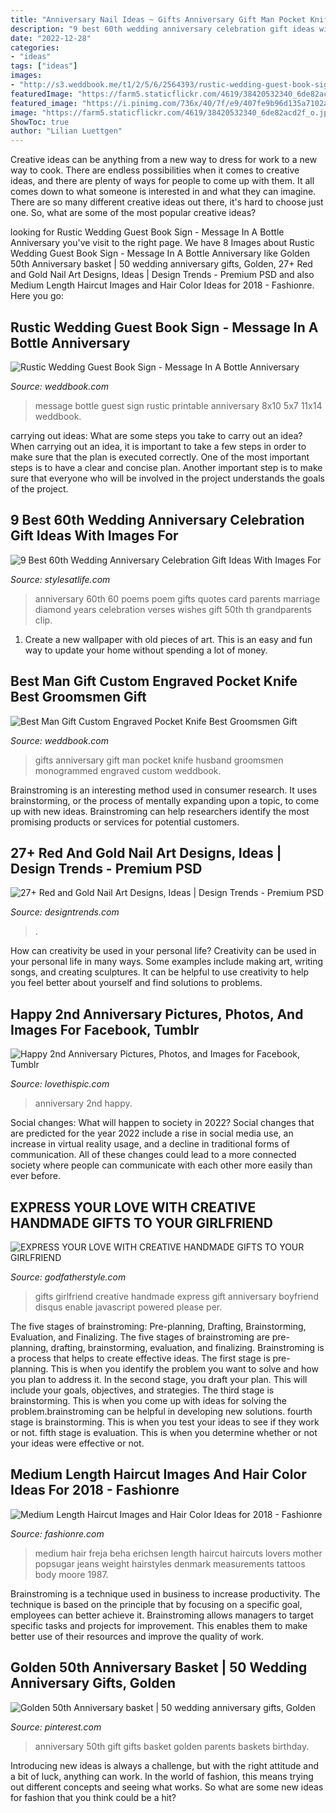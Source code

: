 ```yaml
---
title: "Anniversary Nail Ideas ~ Gifts Anniversary Gift Man Pocket Knife Husband Groomsmen Monogrammed Engraved Custom Weddbook"
description: "9 best 60th wedding anniversary celebration gift ideas with images for"
date: "2022-12-28"
categories:
- "ideas"
tags: ["ideas"]
images:
- "http://s3.weddbook.me/t1/2/5/6/2564393/rustic-wedding-guest-book-sign-message-in-a-bottle-anniversary-printable-wedding-sign-8x10-5x7-11x14.jpg"
featuredImage: "https://farm5.staticflickr.com/4619/38420532340_6de82acd2f_o.jpg"
featured_image: "https://i.pinimg.com/736x/40/7f/e9/407fe9b96d135a7102a7e019a90ba368--th-anniversary-ideas-wedding-anniversary-poems.jpg"
image: "https://farm5.staticflickr.com/4619/38420532340_6de82acd2f_o.jpg"
ShowToc: true
author: "Lilian Luettgen"
---
```



Creative ideas can be anything from a new way to dress for work to a new way to cook. There are endless possibilities when it comes to creative ideas, and there are plenty of ways for people to come up with them. It all comes down to what someone is interested in and what they can imagine. There are so many different creative ideas out there, it's hard to choose just one. So, what are some of the most popular creative ideas?

	

		
looking for Rustic Wedding Guest Book Sign - Message In A Bottle Anniversary you've visit to the right page. We have 8 Images about Rustic Wedding Guest Book Sign - Message In A Bottle Anniversary like Golden 50th Anniversary basket | 50 wedding anniversary gifts, Golden, 27+ Red and Gold Nail Art Designs, Ideas | Design Trends - Premium PSD and also Medium Length Haircut Images and Hair Color Ideas for 2018 - Fashionre. Here you go:
		
    
## Rustic Wedding Guest Book Sign - Message In A Bottle Anniversary

<img loading=lazy src="http://s3.weddbook.me/t1/2/5/6/2564393/rustic-wedding-guest-book-sign-message-in-a-bottle-anniversary-printable-wedding-sign-8x10-5x7-11x14.jpg" onerror="this.onerror=null;this.src='https://tse2.mm.bing.net/th?id=OIP.k1sZB068mSPYYCbJEdeXsAHaHa&amp;pid=15.1';" alt="Rustic Wedding Guest Book Sign - Message In A Bottle Anniversary">

_Source: weddbook.com_

>message bottle guest sign rustic printable anniversary 8x10 5x7 11x14 weddbook. 

	

carrying out ideas: What are some steps you take to carry out an idea?
When carrying out an idea, it is important to take a few steps in order to make sure that the plan is executed correctly. One of the most important steps is to have a clear and concise plan. Another important step is to make sure that everyone who will be involved in the project understands the goals of the project.

    
## 9 Best 60th Wedding Anniversary Celebration Gift Ideas With Images For

<img loading=lazy src="https://i.pinimg.com/736x/40/7f/e9/407fe9b96d135a7102a7e019a90ba368--th-anniversary-ideas-wedding-anniversary-poems.jpg" onerror="this.onerror=null;this.src='https://tse4.mm.bing.net/th?id=OIP.1Mj_8hAcCdE99yJyBNq5fgAAAA&amp;pid=15.1';" alt="9 Best 60th Wedding Anniversary Celebration Gift Ideas With Images For">

_Source: stylesatlife.com_

>anniversary 60th 60 poems poem gifts quotes card parents marriage diamond years celebration verses wishes gift 50th th grandparents clip. 

	

1. Create a new wallpaper with old pieces of art. This is an easy and fun way to update your home without spending a lot of money.

    
## Best Man Gift Custom Engraved Pocket Knife Best Groomsmen Gift

<img loading=lazy src="http://s3.weddbook.me/t1/2/2/2/2224189/best-man-gift-custom-engraved-pocket-knife-best-groomsmen-gift-anniversary-gifts-for-men-monogrammed-gifts-anniversary-gifts-for-husband.jpg" onerror="this.onerror=null;this.src='https://tse2.mm.bing.net/th?id=OIP.CLfelPknXYVjmKqVvQ7ErQHaF7&amp;pid=15.1';" alt="Best Man Gift Custom Engraved Pocket Knife Best Groomsmen Gift">

_Source: weddbook.com_

>gifts anniversary gift man pocket knife husband groomsmen monogrammed engraved custom weddbook. 

	

Brainstroming is an interesting method used in consumer research. It uses brainstorming, or the process of mentally expanding upon a topic, to come up with new ideas. Brainstroming can help researchers identify the most promising products or services for potential customers.

    
## 27+ Red And Gold Nail Art Designs, Ideas | Design Trends - Premium PSD

<img loading=lazy src="https://images.designtrends.com/wp-content/uploads/2016/03/31121503/Golden-Designed-Nail-Design-For-Parties.jpg" onerror="this.onerror=null;this.src='https://tse1.mm.bing.net/th?id=OIP.Rla5Bpx4GdXp19dPqaEQcwHaHw&amp;pid=15.1';" alt="27+ Red and Gold Nail Art Designs, Ideas | Design Trends - Premium PSD">

_Source: designtrends.com_

>. 

	

How can creativity be used in your personal life?
Creativity can be used in your personal life in many ways. Some examples include making art, writing songs, and creating sculptures. It can be helpful to use creativity to help you feel better about yourself and find solutions to problems.

    
## Happy 2nd Anniversary Pictures, Photos, And Images For Facebook, Tumblr

<img loading=lazy src="http://www.lovethispic.com/uploaded_images/221791-Happy-2nd-Anniversary.jpg" onerror="this.onerror=null;this.src='https://tse4.mm.bing.net/th?id=OIP.a_J-vCbWSH-FuCSPZv2L7gHaFj&amp;pid=15.1';" alt="Happy 2nd Anniversary Pictures, Photos, and Images for Facebook, Tumblr">

_Source: lovethispic.com_

>anniversary 2nd happy. 

	

Social changes: What will happen to society in 2022?
Social changes that are predicted for the year 2022 include a rise in social media use, an increase in virtual reality usage, and a decline in traditional forms of communication. All of these changes could lead to a more connected society where people can communicate with each other more easily than ever before.

    
## EXPRESS YOUR LOVE WITH CREATIVE HANDMADE GIFTS TO YOUR GIRLFRIEND

<img loading=lazy src="http://godfatherstyle.com/wp-content/uploads/2015/10/gifts.jpg" onerror="this.onerror=null;this.src='https://tse2.mm.bing.net/th?id=OIP.Ki-b50k0ZpXed4vJQcuDkgHaJ3&amp;pid=15.1';" alt="EXPRESS YOUR LOVE WITH CREATIVE HANDMADE GIFTS TO YOUR GIRLFRIEND">

_Source: godfatherstyle.com_

>gifts girlfriend creative handmade express gift anniversary boyfriend disqus enable javascript powered please per. 

	

The five stages of brainstroming: Pre-planning, Drafting, Brainstorming, Evaluation, and Finalizing.
The five stages of brainstroming are pre-planning, drafting, brainstorming, evaluation, and finalizing. Brainstroming is a process that helps to create effective ideas. The first stage is pre-planning. This is when you identify the problem you want to solve and how you plan to address it. In the second stage, you draft your plan. This will include your goals, objectives, and strategies. The third stage is brainstorming. This is when you come up with ideas for solving the problem.brainstroming can be helpful in developing new solutions. fourth stage is brainstorming. This is when you test your ideas to see if they work or not. fifth stage is evaluation. This is when you determine whether or not your ideas were effective or not.

    
## Medium Length Haircut Images And Hair Color Ideas For 2018 - Fashionre

<img loading=lazy src="https://farm5.staticflickr.com/4619/38420532340_6de82acd2f_o.jpg" onerror="this.onerror=null;this.src='https://tse4.mm.bing.net/th?id=OIP.3hHSGHD1_Iuf5bN826V9hwHaJ_&amp;pid=15.1';" alt="Medium Length Haircut Images and Hair Color Ideas for 2018 - Fashionre">

_Source: fashionre.com_

>medium hair freja beha erichsen length haircut haircuts lovers mother popsugar jeans weight hairstyles denmark measurements tattoos body moore 1987. 

	

Brainstroming is a technique used in business to increase productivity. The technique is based on the principle that by focusing on a specific goal, employees can better achieve it. Brainstroming allows managers to target specific tasks and projects for improvement. This enables them to make better use of their resources and improve the quality of work.

    
## Golden 50th Anniversary Basket | 50 Wedding Anniversary Gifts, Golden

<img loading=lazy src="https://i.pinimg.com/736x/12/35/ea/1235ead98e29743b0749fffb963e15a6.jpg" onerror="this.onerror=null;this.src='https://tse4.mm.bing.net/th?id=OIP.msPOfwN-7_Vz8sVAl47-GQHaJ3&amp;pid=15.1';" alt="Golden 50th Anniversary basket | 50 wedding anniversary gifts, Golden">

_Source: pinterest.com_

>anniversary 50th gift gifts basket golden parents baskets birthday. 

	

Introducing new ideas is always a challenge, but with the right attitude and a bit of luck, anything can work. In the world of fashion, this means trying out different concepts and seeing what works. So what are some new ideas for fashion that you think could be a hit?

